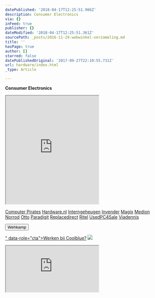 ```yaml
---
datePublished: '2018-04-17T12:25:51.966Z'
description: Consumer Electronics
via: {}
inFeed: true
publisher: {}
dateModified: '2018-04-17T12:25:51.361Z'
sourcePath: _posts/2016-11-29-webwinkel-verzameling.md
title: ''
hasPage: true
author: []
starred: false
datePublishedOriginal: '2017-09-27T22:10:55.731Z'
url: hardware/index.html
_type: Article

---
```

**Consumer Electronics**

<iframe src="https://the-grid.github.io/ed-userhtml/?g=eJzdWMlu4zgQvfsrNALim61dXuWgJ92D7kF6OfgwfQooqiIRoSiBpFsOBvPvU1qcKOl2FkzkwxiGaNISX72nKvJJ69_ef73Yfv_2wch0zjej9aEBkmBjda3Stxw2o4T9MP4eGfjJyX5SsURnS8MNbbvcr5rhDFia6aXhzOshHBj9g5N0V6_jIrndjEajNTEyCdeRmWldLi2rqqrpOwoqYRKongpuGprIFHRkXsWciBtzs2Z5aihJH1wTFzmR9fnWp5ykoCydQSpZYglIQOKFiYJJBXHFxA1wZd39FCQHYRGEnHSYpUhNg3BE_Lj9fGnonS4kIxhIE3tktlydhmlHEjsG9uJCItjSXmGQFtkYR-hxFpOYTGmRn4bcAfAtif3ETNOpliQBPNAbkFMB2jqnkROEvj0mebnKo7kTuPNF0yGR43mz0Gk6MmqaXXQyOWBfSlBquFutMFSu_aCRgVrnFYvceWiHrRSKRY4dhm7T4djxZ4G7CJtupVAGCTwyRXFdcF5UJ6qAnNDBUx-nBimIhjpMjQmidbSw_SvHvWrz4apLiDP3jxPRvotoaO4xED1hTaQnYXbAezNex2jRTHM42Up9wHshLbdPy30BrbpySwxQgCxlkUqS5wRj5vVybVHO6E17PC8jZ6yjneRjFfmeY4-vo-1fl2MciOp5zrx3mMT4bTk3149rCtHvBZ98gQR5nUgxxEPw_54IwZOJQLFyd0plRdkVNxMJ7KdElfu6zF3PW8x6hf6lqiZUPVHujxbBzfqiD7AxhpCqx2HgsqEgcKfkZcFEE263bXailVlZaxZ4_iPFkuRVij0EGUizPsiAqh0xGK7r215nMBz3V-aip9vuZbolIARTCZCmagcpynuIN3AhxwvziGhB4ATPaoYm6TWifdiX0AgyiF7Qzj7wGoYpjG4ghQx2KYhmye9ciruw3V4tfnpwYr8mR8_p1GKA7qMMItkjMkNJ96zV9W13fu90g8ALZwen--395M_L7Sv9bg2oNNGMThJFRYNbY1jd5L019GEsPcBGhzvq90-wyPhsdXh0JSjRyujYi0LAyjSsJ7LntpD1Pov3q95BSibSJnX8uTd7mcP9KVe-H2YcJEG6eN8wMX5hpeT1NBMH40Ry_HPpOLbDPQo7i0o0qewHdKM2dxZzzzc3F0XBY74DIytyKJEaZ7U82_-XXGurfQuytto3Lf8CHkn4hw" height="350" style=""></iframe>

[Computer Pirates][0]
[Hardware.nl][1]
[Interngeheugen][2]
[Invender][3]
[Magix][4]
[Medion][5]
[Norrod][6]
[Otto][7]
[Paradigit][8]
[Replacedirect][9]
[Ritel][10]
[UsedPC4Sale][11]
[Viadennis][12]

<button data-role="cta" style="">Wehkamp</button>

[" data-role="cta"\>Werken bij Coolblue?][13]
![](https://the-grid-user-content.s3-us-west-2.amazonaws.com/d4d8e480-281e-41f8-a31e-4427722137e0.png)

<iframe src="https://the-grid.github.io/ed-userhtml/?g=eJyNULFuwyAU3PmKV_YUnFRy6mCWtnM7ZOmIARsUHFuYJrGq_HteqLt06ltOutM73Z14eH1_2X9-vIFLfZBE_IJVBoEtOKU5WEmMP8E3AbxeXVZnb5KrYL3lfLzsMu2s71yqoMjUnSFXdFneRTOYWRIiFLho25q6lMaKsTG2j-7IdPD6wLTqUasKtAibZtowHa1K_mQzy4sioFQ-USl838EU9V-bafiK2v7bB3KNmpbrLV3y1_SZU2iGaGysKadMCqYwNzb5aYC75JluqltffA" height="150" style=""></iframe>



[0]: http://www.computerpirates.com/
[1]: http://www.hardware.nl/
[2]: http://www.interngeheugen.com/tt/?tt=2902_12_133761_Interngeheugen&r=%2F
[3]: http://www.invender.nl/ttiv/index.php?tt=352_12_133761_Invender&r=%2F
[4]: http://www.magix.com/ap/tradetracker/?tt=2074_12_133761_Magix&r=%2F
[5]: http://tc.tradetracker.net/?c=3452&m=12&a=133761
[6]: http://www.norrod.nl/tt/index.aspx?tt=23396_12_133761_Norrod&r=%2F
[7]: http://www.otto.nl/
[8]: http://www.paradigit.nl/tt/index.aspx?tt=5043_12_133761_Paradigit&r=%2F
[9]: http://www.replacedirect.nl/
[10]: http://www.ritel.nl/telecom/?tt=668_12_133761_Ritel&r=%2F
[11]: http://tc.tradetracker.net/?c=20400&m=12&a=133761&r=UsedPC4sale&u=%2F
[12]: http://www.viadennis.nl/computer/?tt=15804_12_133761_Viadennis&r=%2F
[13]: %3Cscript%20type=